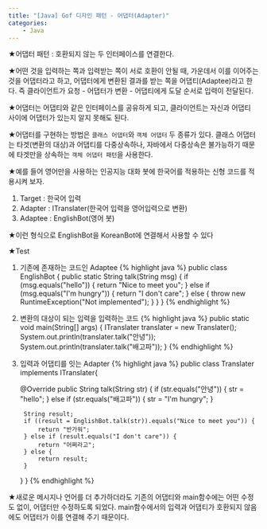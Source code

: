 ```yaml
---
title: "[Java] Gof 디자인 패턴 - 어댑터(Adapter)"
categories:
    - Java
---
```

★어댑터 패턴 : 호환되지 않는 두 인터페이스를 연결한다. 

★어떤 것을 입력하는 쪽과 입력받는 쪽이 서로 호환이 안될 때, 가운데서 이를 이어주는 것을 어댑터라고 하고, 어댑터에게 변환된 결과를 받는 쪽을 어댑티(Adaptee)라고 한다. 즉 클라이언트가 요청 - 어댑터가 변환 - 어댑티에게 도달 순서로 입력이 전달된다.

★어댑터는 어댑티와 같은 인터페이스를 공유하게 되고, 클라이언트는 자신과 어댑티 사이에 어댑터가 있는지 알지 못해도 된다.

★어댑터를 구현하는 방법은 `클래스 어댑터`와 `객체 어댑터` 두 종류가 있다. 클래스 어댑터는 타겟(변환의 대상)과 어댑티를 다중상속하나, 자바에서 다중상속은 불가능하기 때문에 타겟만을 상속하는 `객체 어댑터 패턴`을 사용한다.

★예를 들어 영어만을 사용하는 인공지능 대화 봇에 한국어를 적용하는 신형 코드를 적용시켜 보자.
1. Target : 한국어 입력
2. Adapter : ITranslater(한국어 입력을 영어입력으로 변환)
3. Adaptee : EnglishBot(영어 봇)

★이런 형식으로 EnglishBot을 KoreanBot에 연결해서 사용할 수 있다

★Test
1. 기존에 존재하는 코드인 Adaptee
{% highlight java %}
public class EnglishBot {
	public static String talk(String msg) {
		if (msg.equals("hello")) {
			return "Nice to meet you";
		} else if (msg.equals("I'm hungry")) {
			return "I don't care";
		} else {
			throw new RuntimeException("Not implemented");
		}
	}
}
{% endhighlight %}

2. 변환의 대상이 되는 입력을 입력하는 코드
{% highlight java %}
public static void main(String[] args) {
	ITranslater translater = new Translater();
	System.out.println(translater.talk("안녕"));
	System.out.println(translater.talk("배고파"));
}
{% endhighlight %}

3. 입력과 어댑티를 잇는 Adapter
{% highlight java %}
public class Translater implements ITranslater{

	@Override
	public String talk(String str) {
		if (str.equals("안녕")) {
			str = "hello";
		} else if (str.equals("배고파")) {
			str = "I'm hungry";
		}
		
		String result;
		if ((result = EnglishBot.talk(str)).equals("Nice to meet you")) {
			return "반가워";
		} else if (result.equals("I don't care")) {
			return "어쩌라고";
		} else {
			return result;
		}
	}
}
{% endhighlight %}

★새로운 메시지나 언어를 더 추가하더라도 기존의 어댑티와 main함수에는 어떤 수정도 없이, 어댑터만 수정하도록 되었다. main함수에서의 입력과 어댑티가 호환되지 않음에도 어댑터가 이를 연결해 주기 때문이다.